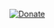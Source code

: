 

[![Donate](https://istarik.ru/uploads/images/00/00/01/2020/04/12/ff1b11.png)](https://istarik.ru/don.html)
